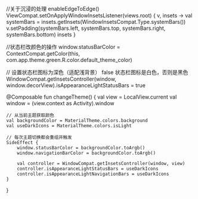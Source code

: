 
  //关于沉浸的处理
   enableEdgeToEdge()
   ViewCompat.setOnApplyWindowInsetsListener(views.root) { v, insets ->
       val systemBars = insets.getInsets(WindowInsetsCompat.Type.systemBars())
       v.setPadding(systemBars.left, systemBars.top, systemBars.right, systemBars.bottom)
       insets
   }

   //状态栏改颜色的操作
   window.statusBarColor = ContextCompat.getColor(this, com.app.theme.green.R.color.default_theme_color)

   // 设置状态栏图标为深色（适配浅背景） false 状态栏图标是白色，否则是黑色
   WindowCompat.getInsetsController(window, window.decorView).isAppearanceLightStatusBars = true



@Composable
fun changeTheme() {
    val view = LocalView.current
    val window = (view.context as Activity).window

    // 从当前主题获取颜色
    val backgroundColor = MaterialTheme.colors.background
    val useDarkIcons = MaterialTheme.colors.isLight

    // 每次主题切换都会重组并触发
    SideEffect {
        window.statusBarColor = backgroundColor.toArgb()
        window.navigationBarColor = backgroundColor.toArgb()

        val controller = WindowCompat.getInsetsController(window, view)
        controller.isAppearanceLightStatusBars = useDarkIcons
        controller.isAppearanceLightNavigationBars = useDarkIcons
    }
}
